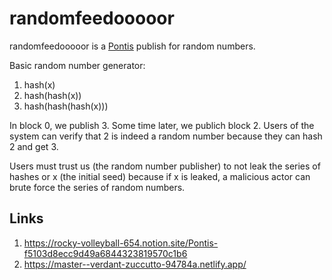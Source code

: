 # randomfeedooooor

randomfeedooooor is a [Pontis](
https://github.com/42labs/Pontis) publish for random numbers.

Basic random number generator:

1. hash(x)
2. hash(hash(x))
3. hash(hash(hash(x)))

In block 0, we publish 3. Some time later, we publich block 2. Users of the system can verify that 2 is indeed a random number because they can hash 2 and get 3.

Users must trust us (the random number publisher) to not leak the series of hashes or x (the initial seed) because if x is leaked, a malicious actor can brute force the series of random numbers.

## Links
1. https://rocky-volleyball-654.notion.site/Pontis-f5103d8ecc9d49a6844323819570c1b6
2. https://master--verdant-zuccutto-94784a.netlify.app/
